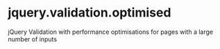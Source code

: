 # jquery.validation.optimised
jQuery Validation with performance optimisations for pages with a large number of inputs
